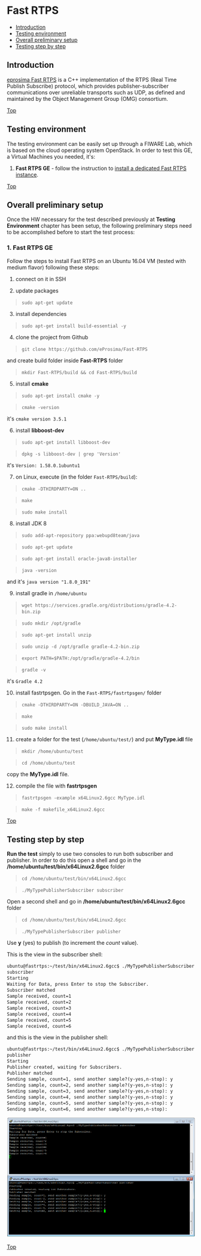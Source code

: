 # Fast RTPS #

* [Introduction](#introduction)
* [Testing environment](#testing-environment)
* [Overall preliminary setup](#overall-preliminary-setup)
* [Testing step by step](#testing-step-by-step)


## Introduction ##

[eprosima Fast RTPS](https://github.com/eProsima/Fast-RTPS) is a C++ implementation of the RTPS (Real Time Publish Subscribe) protocol, which provides publisher-subscriber communications over unreliable transports such as UDP, as defined and maintained by the Object Management Group (OMG) consortium.


[Top](#fast-rtps)

## Testing environment ##

The testing environment can be easily set up through a FIWARE Lab, which is based on the cloud operating system OpenStack. 
In order to test this GE, a Virtual Machines you needed, it's: 

1. **Fast RTPS GE** - follow the instruction to [install a dedicated Fast RTPS instance](https://github.com/eProsima/Fast-RTPS#installation-guide).


[Top](#fast-rtps)

## Overall preliminary setup ##

Once the HW necessary for the test described previously at **Testing Environment** chapter has been setup, the following preliminary steps need to be accomplished before to start the test process:

### 1. Fast RTPS GE ###

Follow the steps to install Fast RTPS on an Ubuntu 16.04 VM (tested with medium flavor) following these steps:

1) connect on it in SSH

2) update packages

> `sudo apt-get update`

3. install dependencies

> `sudo apt-get install build-essential -y`


4. clone the project from Github

> `git clone https://github.com/eProsima/Fast-RTPS`

and create build folder inside **Fast-RTPS** folder

> `mkdir Fast-RTPS/build && cd Fast-RTPS/build`

5. install **cmake**

> `sudo apt-get install cmake -y`

> `cmake -version`

it's `cmake version 3.5.1`

6. install **libboost-dev**

> `sudo apt-get install libboost-dev`

> `dpkg -s libboost-dev | grep 'Version'`

it's `Version: 1.58.0.1ubuntu1`

7. on Linux, execute (in the folder `Fast-RTPS/build`):

> `cmake -DTHIRDPARTY=ON ..`

> `make`

> `sudo make install`

8. install JDK 8

> `sudo add-apt-repository ppa:webupd8team/java`

> `sudo apt-get update`

> `sudo apt-get install oracle-java8-installer`

> `java -version`

and it's `java version "1.8.0_191"`

9. install gradle in `/home/ubuntu`

> `wget https://services.gradle.org/distributions/gradle-4.2-bin.zip`

> `sudo mkdir /opt/gradle`

> `sudo apt-get install unzip`

> `sudo unzip -d /opt/gradle gradle-4.2-bin.zip`

> `export PATH=$PATH:/opt/gradle/gradle-4.2/bin`

> `gradle -v`

it's `Gradle 4.2`

10. install fastrtpsgen. Go in the `Fast-RTPS/fastrtpsgen/` folder

> `cmake -DTHIRDPARTY=ON -DBUILD_JAVA=ON ..`

> `make`

> `sudo make install`

11. create a folder for the test (`/home/ubuntu/test/`) and put **MyType.idl** file 

> `mkdir /home/ubuntu/test`

> `cd /home/ubuntu/test`

copy the **MyType.idl** file.
 
12. compile the file with **fastrtpsgen**

> `fastrtpsgen -example x64Linux2.6gcc MyType.idl`

> `make -f makefile_x64Linux2.6gcc`


[Top](#fast-rtps)

## Testing step by step ##

**Run the test** simply to use two consoles to run both subscriber and publisher. In order to do this open a shell and go in the **/home/ubuntu/test/bin/x64Linux2.6gcc** folder

> `cd /home/ubuntu/test/bin/x64Linux2.6gcc`

> `./MyTypePublisherSubscriber subscriber`

Open a second shell and go in **/home/ubuntu/test/bin/x64Linux2.6gcc** folder 

> `cd /home/ubuntu/test/bin/x64Linux2.6gcc`

> `./MyTypePublisherSubscriber publisher`

Use **y** (yes) to publish (to increment the *count* value).

This is the view in the subscriber shell:

	ubuntu@fastrtps:~/test/bin/x64Linux2.6gcc$ ./MyTypePublisherSubscriber subscriber
	Starting
	Waiting for Data, press Enter to stop the Subscriber.
	Subscriber matched
	Sample received, count=1
	Sample received, count=2
	Sample received, count=3
	Sample received, count=4
	Sample received, count=5
	Sample received, count=6


and this is the view in the publisher shell:

	ubuntu@fastrtps:~/test/bin/x64Linux2.6gcc$ ./MyTypePublisherSubscriber publisher
	Starting
	Publisher created, waiting for Subscribers.
	Publisher matched
	Sending sample, count=1, send another sample?(y-yes,n-stop): y
	Sending sample, count=2, send another sample?(y-yes,n-stop): y
	Sending sample, count=3, send another sample?(y-yes,n-stop): y
	Sending sample, count=4, send another sample?(y-yes,n-stop): y
	Sending sample, count=5, send another sample?(y-yes,n-stop): y
	Sending sample, count=6, send another sample?(y-yes,n-stop):
	
![Example Pub/Sub](pubsub.png?raw=true "Example Pub/Sub")	

[Top](#fast-rtps)